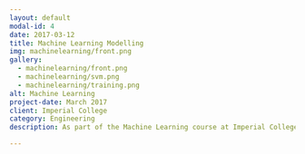 ```yaml
---
layout: default
modal-id: 4
date: 2017-03-12
title: Machine Learning Modelling
img: machinelearning/front.png
gallery:
  - machinelearning/front.png
  - machinelearning/svm.png
  - machinelearning/training.png
alt: Machine Learning
project-date: March 2017
client: Imperial College
category: Engineering
description: As part of the Machine Learning course at Imperial College London, it was my task to tackle problems such as recognising hand-written digits and building a movie recommendation engine based on previous ratings. These problems were approached using machine learning techniques where algorithms were written in MATLAB from the theory and models were trained to efficiently solve these problems. Techniques used as part of this include: ERM/Perceptron, k-fold CV, SGD, SVM (with RBF Kernel).

---
```

